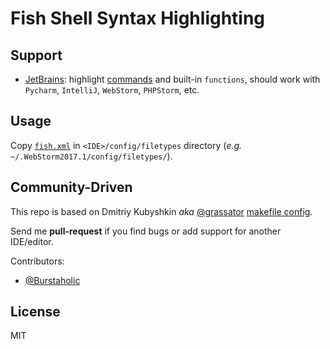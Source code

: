 # Fish Shell Syntax Highlighting

## Support 

* [JetBrains](./JetBrains): highlight [commands](http://fishshell.com/docs/current/commands.html) and built-in `functions`, should work with `Pycharm`, `IntelliJ`, `WebStorm`, `PHPStorm`, etc.

## Usage

Copy [`fish.xml`](./JetBrains/filetypes/fish.xml) in `<IDE>/config/filetypes` directory (_e.g._ `~/.WebStorm2017.1/config/filetypes/`).

## Community-Driven

This repo is based on Dmitriy Kubyshkin _aka_ [@grassator](https://github.com/grassator) [makefile config](http://everythingfrontend.com/dealing-with-makefiles-in-intellij).

Send me **pull-request** if you find bugs or add support for another IDE/editor.

Contributors:

* [@Burstaholic](https://github.com/Burstaholic)

## License

MIT
